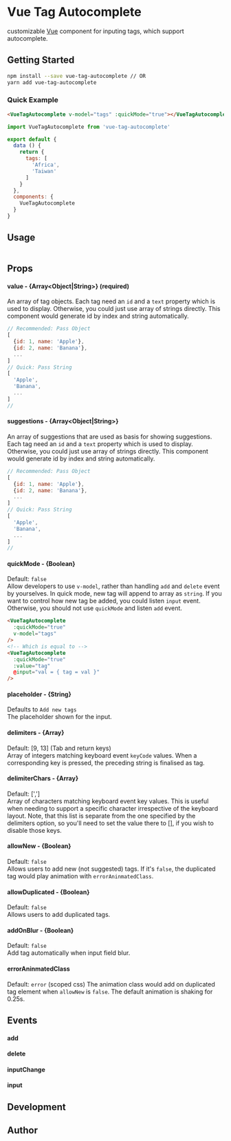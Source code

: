 # Vue Tag Autocomplete
customizable [Vue](https://vuejs.org) component for inputing tags, which support autocomplete.

## Getting Started

```bash
npm install --save vue-tag-autocomplete // OR
yarn add vue-tag-autocomplete
```

### Quick Example

```html
<VueTagAutocomplete v-model="tags" :quickMode="true"></VueTagAutocomplete>
```

```js
import VueTagAutocomplete from 'vue-tag-autocomplete'

export default {
  data () {
    return {
      tags: [
        'Africa',
        'Taiwan'
      ]
    }
  },
  components: {
    VueTagAutocomplete
  }
}

```

## Usage

```

```

## Props

#### value - {Array<Object|String>} (required) 
An array of tag objects. Each tag need an `id` and a `text` property which is used to display. Otherwise, you could just use array of strings directly. This component would generate id by index and string automatically. 

```js
// Recommended: Pass Object 
[
  {id: 1, name: 'Apple'},
  {id: 2, name: 'Banana'},
  ...
]
// Quick: Pass String 
[
  'Apple',
  'Banana',
  ...
]
//
```

#### suggestions - {Array<Object|String>}
An array of suggestions that are used as basis for showing suggestions. Each tag need an `id` and a `text` property which is used to display. Otherwise, you could just use array of strings directly. This component would generate id by index and string automatically. 

```js
// Recommended: Pass Object 
[
  {id: 1, name: 'Apple'},
  {id: 2, name: 'Banana'},
  ...
]
// Quick: Pass String 
[
  'Apple',
  'Banana',
  ...
]
//
```
#### quickMode - {Boolean}
Default: `false`  
Allow developers to use `v-model`, rather than handling `add` and `delete` event by yourselves. In quick mode, new tag will append to array as `string`. If you want to control how new tag be added, you could listen `input` event. Otherwise, you should not use `quickMode` and listen `add` event. 

```html
<VueTagAutocomplete
  :quickMode="true"
  v-model="tags"
/>
<!-- Which is equal to -->
<VueTagAutocomplete
  :quickMode="true"
  :value="tag"
  @input="val = { tag = val }"
/>
```

#### placeholder - {String}
Defaults to `Add new tags`  
The placeholder shown for the input. 

#### delimiters - {Array<Integer>}
Default: [9, 13] (Tab and return keys)  
Array of integers matching keyboard event `keyCode` values. When a corresponding key is pressed, the preceding string is finalised as tag.

#### delimiterChars - {Array<String>}
Default: [',']  
Array of characters matching keyboard event key values. This is useful when needing to support a specific character irrespective of the keyboard layout. Note, that this list is separate from the one specified by the delimiters option, so you'll need to set the value there to [], if you wish to disable those keys. 

#### allowNew - {Boolean}
Default: `false`  
Allows users to add new (not suggested) tags. If it's `false`, the duplicated tag would play animation with `errorAninmatedClass`.

#### allowDuplicated - {Boolean}
Default: `false`  
Allows users to add duplicated tags.

#### addOnBlur - {Boolean}
Default: `false`  
Add tag automatically when input field blur.

#### errorAninmatedClass
Default: `error` (scoped css)
The animation class would add on duplicated tag element when `allowNew` is `false`. The default animation is shaking for 0.25s.

## Events

#### add

#### delete

#### inputChange

#### input


## Development

## Author


